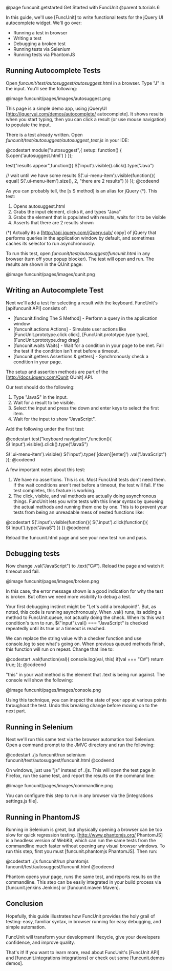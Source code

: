 @page funcunit.getstarted Get Started with FuncUnit
@parent tutorials 6

In this guide, we'll use [FuncUnit] to write functional tests for the jQuery UI 
autocomplete widget. We'll go over:

* Running a test in browser
* Writing a test
* Debugging a broken test
* Running tests via Selenium
* Running tests via PhantomJS

## Running Autocomplete Tests

Open _funcunit/test/autosuggest/autosuggest.html_ in a browser.  Type "J" in the input.  You'll see the following:

@image funcunit/pages/images/autosuggest.png


This page is a simple demo app, using jQueryUI [http://jqueryui.com/demos/autocomplete/ autocomplete]. It 
shows results when you start typing, then you can click a result (or use mouse navigation) to populate the input.

There is a test already written.  Open <i>funcunit/test/autosuggest/autosuggest_test.js</i> in your IDE:

@codestart
module("autosuggest",{
  setup: function() {
    S.open('autosuggest.html')
  }
});

test("results appear",function(){
  S('input').visible().click().type("Java")

  // wait until we have some results
  S('.ui-menu-item').visible(function(){
    equal( S('.ui-menu-item').size(), 2, "there are 2 results")
  })
});
@codeend

As you can probably tell, the [s S method] is an alias for jQuery (*).  This test:

1. Opens autosuggest.html
1. Grabs the input element, clicks it, and types "Java"
1. Grabs the element that is populated with results, waits for it to be visible
1. Asserts that there are 2 results shown

(*) Actually its a [http://api.jquery.com/jQuery.sub/ copy] of jQuery that performs queries in 
the application window by default, and sometimes caches its selector to run asynchronously.

To run this test, open <i>funcunit/test/autosuggest/funcunit.html</i> in any browser (turn off your popup blocker).  The test will open and run.  The results are shown in the QUnit page:

@image funcunit/pages/images/qunit.png


## Writing an Autocomplete Test

Next we'll add a test for selecting a result with the keyboard.  FuncUnit's [apifuncunit API] consists of:

* [funcunit.finding The S Method] - Perform a query in the application window
* [funcunit.actions Actions] - Simulate user actions like [FuncUnit.prototype.click click],  [FuncUnit.prototype.type type],  [FuncUnit.prototype.drag drag]
* [funcunit.waits Waits] - Wait for a condition in your page to be met.  Fail the test if the condition isn't met before a timeout.
* [funcunit.getters Assertions & getters] - Synchronously check a condition in your page.

The setup and assertion methods are part of the [http://docs.jquery.com/Qunit QUnit] API.

Our test should do the following:

1. Type "JavaS" in the input.
1. Wait for a result to be visible.
1. Select the input and press the down and enter keys to select the first item.
1. Wait for the input to show "JavaScript".

Add the following under the first test:

@codestart
test("keyboard navigation",function(){
  S('input').visible().click().type("JavaS")

  S('.ui-menu-item').visible()
  S('input').type('[down][enter]')
    .val("JavaScript")
});
@codeend

A few important notes about this test:

1. We have no assertions. This is ok. Most FuncUnit tests don't need them. If the wait conditions aren't met before a timeout, the test will fail.  If the test completes, this feature is working.
1. The click, visible, and val methods are actually doing asynchronous things. FuncUnit lets you write tests with this linear syntax by queueing the actual methods and running them one by one. This is to prevent your tests from being an unreadable mess of nested functions like:

@codestart
S('.input').visible(function(){
  S('.input').click(function(){
    S('input').type("JavaS")
  })
})
@codeend

Reload the funcunit.html page and see your new test run and pass.

## Debugging tests

Now change .val("JavaScript") to .text("C#").  Reload the page and watch it timeout and fail.

@image funcunit/pages/images/broken.png


In this case, the error message shown is a good indication for why the test is broken. But often we need 
more visibility to debug a test.

Your first debugging instinct might be "Let's add a breakpoint!".  But, as noted, this 
code is running asynchronously.  When .val() runs, its adding a method to 
FuncUnit.queue, not actually doing the check.  When its this wait condition's turn to 
run, $("input").val() === "JavaScript" is checked repeatedly until its true or a timeout is reached.  

We can replace the string value with a checker function and use console.log to see what's going on. When 
previous queued methods finish, this function will run on repeat. Change that line to:

@codestart
  .val(function(val){
    console.log(val, this)
    if(val === "C#") return true;
  });
@codeend

"this" in your wait method is the element that .text is being run against. The console will show the following:

@image funcunit/pages/images/console.png


Using this technique, you can inspect the state of your app at various points throughout the test. Undo 
this breaking change before moving on to the next part.

## Running in Selenium

Next we'll run this same test via the browser automation tool Selenium. Open a 
command prompt to the JMVC directory and run the following:

@codestart
./js funcunit/run selenium funcunit/test/autosuggest/funcunit.html
@codeend

On windows, just use "js" instead of ./js. This will open the test page in 
Firefox, run the same test, and report the results on the command line:

@image funcunit/pages/images/commandline.png


You can configure this step to run in any browser via the [integrations settings.js file].

## Running in PhantomJS

Running in Selenium is great, but physically opening a browser can be too slow for quick 
regression testing.  [http://www.phantomjs.org/ PhantomJS] is a headless version of WebKit, which can run the same 
tests from the commandline much faster without opening any visual browser windows. To run 
this step, first you must [funcunit.phantomjs PhantomJS]. Then run:

@codestart
./js funcunit/run phantomjs funcunit/test/autosuggest/funcunit.html
@codeend

Phantom opens your page, runs the same test, and reports results on the commandline. 
This step can be easily integrated in your build process via [funcunit.jenkins Jenkins] or [funcunit.maven Maven].

## Conclusion

Hopefully, this guide illustrates how FuncUnit provides the holy grail of testing: easy, familiar syntax, in browser running for 
easy debugging, and simple automation.  

FuncUnit will transform your development lifecycle, give your developers confidence, and improve quality.


That's it! If you want to learn more, read about FuncUnit's [FuncUnit API] and [funcunit.integrations integrations] 
or check out some [funcunit.demos demos].